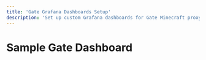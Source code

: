 ```yaml
---
title: 'Gate Grafana Dashboards Setup'
description: 'Set up custom Grafana dashboards for Gate Minecraft proxy monitoring. Import pre-built dashboards for metrics, performance, and network monitoring.'
---
```


# Sample Gate Dashboard

<!--@include: ./grafana-dash.md -->
